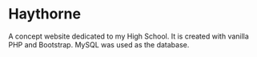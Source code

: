 # Haythorne #
A concept website dedicated to my High School. It is created with vanilla PHP and Bootstrap. MySQL was used as the database.
